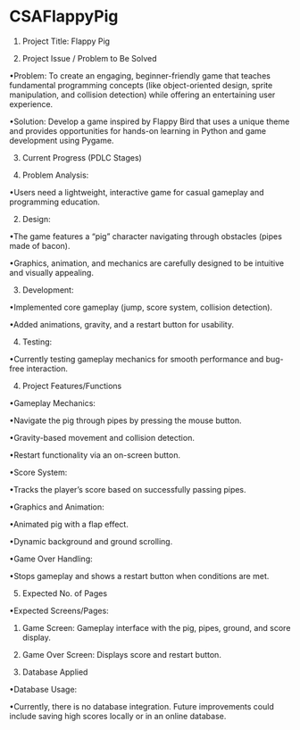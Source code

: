 # CSAFlappyPig
1. Project Title: Flappy Pig

2. Project Issue / Problem to Be Solved

•Problem: To create an engaging, beginner-friendly game that teaches fundamental programming concepts (like object-oriented design, sprite manipulation, and collision detection) while offering an entertaining user experience.

•Solution: Develop a game inspired by Flappy Bird that uses a unique theme and provides opportunities for hands-on learning in Python and game development using Pygame.

3. Current Progress (PDLC Stages)

1. Problem Analysis:

•Users need a lightweight, interactive game for casual gameplay and programming education.

2. Design:

•The game features a “pig” character navigating through obstacles (pipes made of bacon).

•Graphics, animation, and mechanics are carefully designed to be intuitive and visually appealing.

3. Development:

•Implemented core gameplay (jump, score system, collision detection).

•Added animations, gravity, and a restart button for usability.

4. Testing:

•Currently testing gameplay mechanics for smooth performance and bug-free interaction.

4. Project Features/Functions

•Gameplay Mechanics:

•Navigate the pig through pipes by pressing the mouse button.

•Gravity-based movement and collision detection.

•Restart functionality via an on-screen button.

•Score System:

•Tracks the player’s score based on successfully passing pipes.

•Graphics and Animation:

•Animated pig with a flap effect.

•Dynamic background and ground scrolling.

•Game Over Handling:

•Stops gameplay and shows a restart button when conditions are met.

5. Expected No. of Pages

•Expected Screens/Pages:

1. Game Screen: Gameplay interface with the pig, pipes, ground, and score display.

2. Game Over Screen: Displays score and restart button.

6. Database Applied

•Database Usage:

•Currently, there is no database integration. Future improvements could include saving high scores locally or in an online database.

